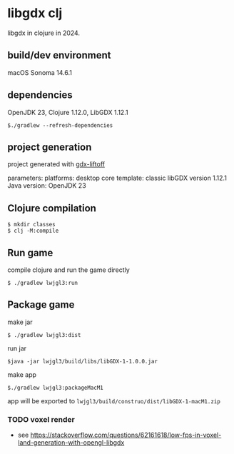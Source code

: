 # libgdx clj

libgdx in clojure in 2024.

## build/dev environment
macOS Sonoma 14.6.1

## dependencies
OpenJDK 23, Clojure 1.12.0, LibGDX 1.12.1

    $./gradlew --refresh-dependencies

## project generation

project generated with [gdx-liftoff](https://github.com/libgdx/gdx-liftoff)

parameters:
  platforms: desktop core
  template: classic
  libGDX version 1.12.1
  Java version: OpenJDK 23

## Clojure compilation

    $ mkdir classes
    $ clj -M:compile

## Run game

compile clojure and run the game directly

    $ ./gradlew lwjgl3:run

## Package game

make jar

    $ ./gradlew lwjgl3:dist

run jar

    $java -jar lwjgl3/build/libs/libGDX-1-1.0.0.jar

make app

    $./gradlew lwjgl3:packageMacM1

app will be exported to `lwjgl3/build/construo/dist/libGDX-1-macM1.zip`

### TODO voxel render

- see https://stackoverflow.com/questions/62161618/low-fps-in-voxel-land-generation-with-opengl-libgdx
